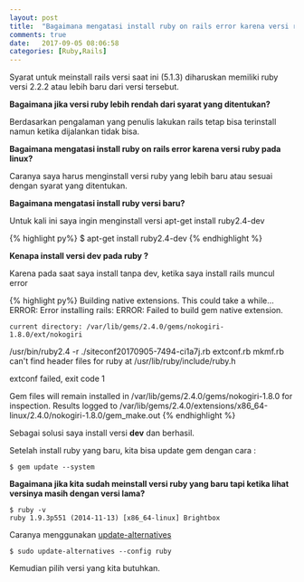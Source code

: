 ```yaml
---
layout: post
title:  "Bagaimana mengatasi install ruby on rails error karena versi ruby pada linux?"
comments: true
date:   2017-09-05 08:06:58
categories: [Ruby,Rails]
---
```



Syarat untuk meinstall rails versi saat ini (5.1.3) diharuskan memiliki ruby versi 2.2.2 atau lebih baru dari versi tersebut.

__Bagaimana jika versi ruby lebih rendah dari syarat yang ditentukan?__

Berdasarkan pengalaman yang penulis lakukan rails tetap bisa terinstall namun ketika dijalankan tidak bisa.

__Bagaimana mengatasi install ruby on rails error karena versi ruby pada linux?__

Caranya saya harus menginstall versi ruby yang lebih baru atau sesuai dengan syarat yang ditentukan.

__Bagaimana mengatasi install ruby versi baru?__

Untuk kali ini saya ingin menginstall versi apt-get install ruby2.4-dev

{% highlight py%}
$ apt-get install ruby2.4-dev
{% endhighlight %}

__Kenapa install versi dev pada ruby ?__

Karena pada saat saya install tanpa dev, ketika saya install rails muncul error

{% highlight py%}
Building native extensions.  This could take a while...
ERROR:  Error installing rails:
    ERROR: Failed to build gem native extension.

    current directory: /var/lib/gems/2.4.0/gems/nokogiri-1.8.0/ext/nokogiri
/usr/bin/ruby2.4 -r ./siteconf20170905-7494-ci1a7j.rb extconf.rb
mkmf.rb can't find header files for ruby at /usr/lib/ruby/include/ruby.h

extconf failed, exit code 1

Gem files will remain installed in /var/lib/gems/2.4.0/gems/nokogiri-1.8.0 for inspection.
Results logged to /var/lib/gems/2.4.0/extensions/x86_64-linux/2.4.0/nokogiri-1.8.0/gem_make.out
{% endhighlight %}

Sebagai solusi saya install versi __dev__ dan berhasil.

Setelah install ruby yang baru, kita bisa update gem dengan cara :
    
    $ gem update --system 

__Bagaimana jika kita sudah meinstall versi ruby yang baru tapi ketika lihat versinya masih dengan versi lama?__

    $ ruby -v
    ruby 1.9.3p551 (2014-11-13) [x86_64-linux] Brightbox

Caranya menggunakan [update-alternatives]({{site.url}}/linux/2017/09/04/artikel-1/)

    $ sudo update-alternatives --config ruby

Kemudian pilih versi yang kita butuhkan.



